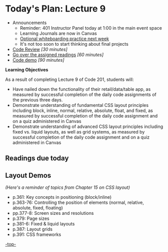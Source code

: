 <a id="top"></a>
# Today's Plan: Lecture 9

- Announcements
  - Reminder: 401 Instructor Panel today at 1:00 in the main event space
  - Learning Journals are now in Canvas
  - [Optional whiteboarding practice next week](https://docs.google.com/spreadsheets/d/1QVPPTOWYY4-9hR-cHc0qk_7_lxpdody_pdVTTpKvS3E/edit?usp=sharing)
  - It's not too soon to start thinking about final projects
- [Code Review](#codereview) *[30 minutes]*
- [Go over the assigned readings](#readings) *[60 minutes]*
- [Code demo](#code) *[90 minutes]*

**Learning Objectives**

As a result of completing Lecture 9 of Code 201, students will:
- Have nailed down the functionality of their retail/data/table app, as measured by successful completion of the daily code assignments of the previous three days.
- Demonstrate understanding of fundamental CSS layout principles including block, inline, normal, relative, absolute, float, and fixed, as measured by successful completion of the daily code assignment and on a quiz administered in Canvas
- Demonstrate understanding of advanced CSS layout principles including fixed vs. liquid layouts, as well as grid systems, as measured by successful completion of the daily code assignment and on a quiz administered in Canvas

## Readings due today

<a id="layout"></a>
## Layout Demos

*(Here's a reminder of topics from Chapter 15 on CSS layout)*

- p.361: Key concepts in positioning (block/inline)
- p.363-76: Controlling the position of elements (normal, relative, absolute, fixed, floating)
- pp.377-8: Screen sizes and resolutions
- p.379: Page sizes
- p.381-6: Fixed & liquid layouts
- p.387: Layout grids
- p.391: CSS frameworks

[-top-](#top)
